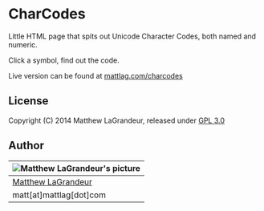 # CharCodes
Little HTML page that spits out Unicode Character Codes, both named and numeric.

Click a symbol, find out the code.

Live version can be found at [mattlag.com/charcodes](http://www.mattlag.com/charcodes/)

## License
Copyright (C) 2014 Matthew LaGrandeur, released under [GPL 3.0](https://www.gnu.org/licenses/gpl-3.0-standalone.html)

## Author
| ![Matthew LaGrandeur's picture](https://1.gravatar.com/avatar/f6f7b963adc54db7e713d7bd5f4903ec?s=70) |
|---|
| [Matthew LaGrandeur](http://mattlag.com/) |
| matt[at]mattlag[dot]com |



